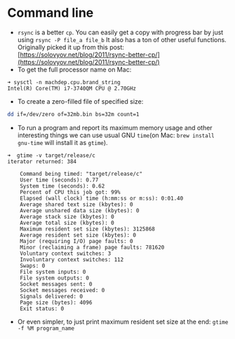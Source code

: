 # Command line

* `rsync` is a better `cp`. You can easily get a copy with progress bar by just using `rsync -P file_a file_b` It also has a ton of other useful functions. Originally picked it up from this post: [https://solovyov.net/blog/2011/rsync-better-cp/](https://solovyov.net/blog/2011/rsync-better-cp/)
* To get the full processor name on Mac:

```text
➜ sysctl -n machdep.cpu.brand_string
Intel(R) Core(TM) i7-3740QM CPU @ 2.70GHz
```

* To create a zero-filled file of specified size:

```bash
dd if=/dev/zero of=32mb.bin bs=32m count=1
```

* To run a program and report its maximum memory usage and other interesting things we can use usual GNU `time`\(on Mac: `brew install gnu-time` will install it as `gtime`\).

```text
➜  gtime -v target/release/c
iterator returned: 384

	Command being timed: "target/release/c"
	User time (seconds): 0.77
	System time (seconds): 0.62
	Percent of CPU this job got: 99%
	Elapsed (wall clock) time (h:mm:ss or m:ss): 0:01.40
	Average shared text size (kbytes): 0
	Average unshared data size (kbytes): 0
	Average stack size (kbytes): 0
	Average total size (kbytes): 0
	Maximum resident set size (kbytes): 3125868
	Average resident set size (kbytes): 0
	Major (requiring I/O) page faults: 0
	Minor (reclaiming a frame) page faults: 781620
	Voluntary context switches: 3
	Involuntary context switches: 112
	Swaps: 0
	File system inputs: 0
	File system outputs: 0
	Socket messages sent: 0
	Socket messages received: 0
	Signals delivered: 0
	Page size (bytes): 4096
	Exit status: 0
```

* Or even simpler, to just print maximum resident set size at the end: `gtime -f %M program_name`







